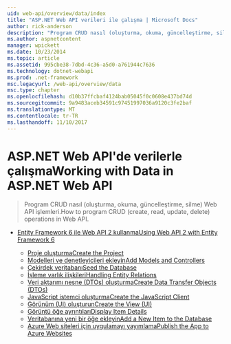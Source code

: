 ```yaml
---
uid: web-api/overview/data/index
title: "ASP.NET Web API verileri ile çalışma | Microsoft Docs"
author: rick-anderson
description: "Program CRUD nasıl (oluşturma, okuma, güncelleştirme, silme) Web API işlemleri."
ms.author: aspnetcontent
manager: wpickett
ms.date: 10/23/2014
ms.topic: article
ms.assetid: 995cbe38-7dbd-4c36-a5d0-a761944c7636
ms.technology: dotnet-webapi
ms.prod: .net-framework
msc.legacyurl: /web-api/overview/data
msc.type: chapter
ms.openlocfilehash: d10b37ffcbaf4124bab05045f0c0608e437bd74d
ms.sourcegitcommit: 9a9483aceb34591c97451997036a9120c3fe2baf
ms.translationtype: MT
ms.contentlocale: tr-TR
ms.lasthandoff: 11/10/2017
---
```

<a name="working-with-data-in-aspnet-web-api"></a><span data-ttu-id="4fbfe-103">ASP.NET Web API'de verilerle çalışma</span><span class="sxs-lookup"><span data-stu-id="4fbfe-103">Working with Data in ASP.NET Web API</span></span>
====================
> <span data-ttu-id="4fbfe-104">Program CRUD nasıl (oluşturma, okuma, güncelleştirme, silme) Web API işlemleri.</span><span class="sxs-lookup"><span data-stu-id="4fbfe-104">How to program CRUD (create, read, update, delete) operations in Web API.</span></span>


- [<span data-ttu-id="4fbfe-105">Entity Framework 6 ile Web API 2 kullanma</span><span class="sxs-lookup"><span data-stu-id="4fbfe-105">Using Web API 2 with Entity Framework 6</span></span>](using-web-api-with-entity-framework/index.md)

    - [<span data-ttu-id="4fbfe-106">Proje oluşturma</span><span class="sxs-lookup"><span data-stu-id="4fbfe-106">Create the Project</span></span>](using-web-api-with-entity-framework/part-1.md)
    - [<span data-ttu-id="4fbfe-107">Modelleri ve denetleyicileri ekleyin</span><span class="sxs-lookup"><span data-stu-id="4fbfe-107">Add Models and Controllers</span></span>](using-web-api-with-entity-framework/part-2.md)
    - [<span data-ttu-id="4fbfe-108">Çekirdek veritabanı</span><span class="sxs-lookup"><span data-stu-id="4fbfe-108">Seed the Database</span></span>](using-web-api-with-entity-framework/part-3.md)
    - [<span data-ttu-id="4fbfe-109">İşleme varlık ilişkileri</span><span class="sxs-lookup"><span data-stu-id="4fbfe-109">Handling Entity Relations</span></span>](using-web-api-with-entity-framework/part-4.md)
    - [<span data-ttu-id="4fbfe-110">Veri aktarımı nesne (DTOs) oluşturma</span><span class="sxs-lookup"><span data-stu-id="4fbfe-110">Create Data Transfer Objects (DTOs)</span></span>](using-web-api-with-entity-framework/part-5.md)
    - [<span data-ttu-id="4fbfe-111">JavaScript istemci oluşturma</span><span class="sxs-lookup"><span data-stu-id="4fbfe-111">Create the JavaScript Client</span></span>](using-web-api-with-entity-framework/part-6.md)
    - [<span data-ttu-id="4fbfe-112">Görünüm (UI) oluşturun</span><span class="sxs-lookup"><span data-stu-id="4fbfe-112">Create the View (UI)</span></span>](using-web-api-with-entity-framework/part-7.md)
    - [<span data-ttu-id="4fbfe-113">Görüntü öğe ayrıntıları</span><span class="sxs-lookup"><span data-stu-id="4fbfe-113">Display Item Details</span></span>](using-web-api-with-entity-framework/part-8.md)
    - [<span data-ttu-id="4fbfe-114">Veritabanına yeni bir öğe ekleyin</span><span class="sxs-lookup"><span data-stu-id="4fbfe-114">Add a New Item to the Database</span></span>](using-web-api-with-entity-framework/part-9.md)
    - [<span data-ttu-id="4fbfe-115">Azure Web siteleri için uygulamayı yayımlama</span><span class="sxs-lookup"><span data-stu-id="4fbfe-115">Publish the App to Azure Websites</span></span>](using-web-api-with-entity-framework/part-10.md)
